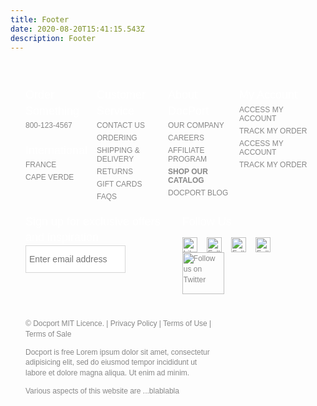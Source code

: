 ```yaml
---
title: Footer
date: 2020-08-20T15:41:15.543Z
description: Footer
---
```


<style type="text/css">

.footer-gray {
  width: 100%;
  color: #888;
}

.footer-custom {
  font: normal normal 12px/1.4 sans-serif;
  /*max-width: 1008px;*/
  box-sizing: border-box;
  margin: 0 auto;
  padding: 24px;
}

.footer-custom:after {
  display: table;
  clear: both;
  content: "";
}

.footer-lists:after {
  display: table;
  clear: both;
  content: "";
}

.ftr-hdr {
  color: white;
  font: 22px/1.4  sans-serif;
  margin: 1em 0 0;
}

@media only screen and (min-width: 768px) {
  .ftr-hdr {
    font-size: 18px;
  }
}

.footer-list-wrap {
  width: 50%;
  float: left;
  box-sizing: border-box;
}

@media only screen and (min-width: 568px) {
  .footer-list-wrap {
    width: 33.3333%;
  }
}

@media only screen and (min-width: 768px) {
  .footer-list-wrap {
    width: 25%;
  }
}

.ftr-links-sub {
  padding: 0;
  margin: 0;
}

.ftr-links-sub:after {
  display: table;
  clear: both;
  content: "";
}

.ftr-links-sub li {
  display: block;
  list-style-type: none;
  margin: 0;
  padding: 3px 0;
  color: #888;
  font: normal normal 12px sans-serif;
  text-transform: uppercase;
  /*width: 150px;*/
}

.footer-custom a,
.footer-custom a:link,
.footer-custom a:visited,
.ftr-links-sub li .link {
  text-decoration: none;
  color: #888;
  padding: 5px 0;
  display: block;
}

.footer-custom .footer-legal a {
  display: inline;
}

.footer-custom a:hover,
.footer-custom a:active,
.ftr-links-sub li .link:hover {
  text-decoration: underline;
  color: #888;
  cursor: pointer;
}

@media only screen and (min-width: 768px) {
  .footer-custom a, .footer-custom a:link, .footer-custom a:visited, .ftr-links-sub li .link {
    padding: 0;
  }
}
/* BEGIN EMAIL CAPTURE STYLES*/

.footer-email {
  text-align: center;
}

#ftrEmailForm {
  height: 44px;
}

#ftrEmailForm .error {
  display: none;
  color: red;
  text-align: left;
}

#ftrEmailForm #ftrEmailInput {
  background: none repeat scroll 0 0 #FFF;
  border: 1px solid #D6D6D6;
  box-sizing: border-box;
  color: #888;
  float: left;
  font: normal normal 14px/1.4 sans-serif;
  padding: 5px;
  width: 70%;
  height: 100%;
}

#ftrEmailForm #ftrEmailInput:hover {
  border: 1px solid #888;
}

#ftrEmailForm #ftrEmailInput:focus {
  border: 1px solid #ef9223;
  outline: #ef9223 auto 5px;
}

#ftrEmailForm .button {
  width: 30%;
  height: 100%;
  padding: 5px;
  float: left;
  border: 1px solid #DFDFDF;
  box-sizing: border-box;
  color: #000;
  font: normal bold 18px/1 sans-serif;
  text-align: center;
  text-transform: uppercase;
  background: #FFF;
  background: url(data:image/svg+xml;base64,PD94bWwgdmVyc2lvbj0iMS4wIiA/Pgo8c3ZnIHhtbG5zPSJod…EiIGhlaWdodD0iMSIgZmlsbD0idXJsKCNncmFkLXVjZ2ctZ2VuZXJhdGVkKSIgLz4KPC9zdmc+);
  background: -webkit-gradient(linear, left top, left bottom, color-stop(0%, white), color-stop(100%, #e1e1e1));
  background: -webkit-linear-gradient(top, white 0, #e1e1e1 100%);
  background: -moz-linear-gradient(top, white 0, #e1e1e1 100%);
  background: -ms-linear-gradient(top, white 0, #e1e1e1 100%);
  background: -o-linear-gradient(top, white 0, #e1e1e1 100%);
  background: linear-gradient(to bottom, white 0, #e1e1e1 100%);
  cursor: pointer;
  vertical-align: middle;
  outline: none;
}

#ftrEmailForm .button:hover,
#ftrEmailForm .button:active {
  background: black;
  color: #FFF;
  outline: none;
}
/* BEGIN SOCIAL STYLES*/

.footer-social {
  text-align: center;
}

.footer-social ul {
  padding: 0;
  display: inline-block;
  list-style-type: none;
}

.footer-social ul:after {
  display: table;
  clear: both;
  content: "";
}

.footer-social li {
  float: left;
  margin: 0 15px 0 0;
  padding: 0;
}

@media only screen and (min-width: 768px) {
  .footer-lists {
    width: 100%;
  }
  .footer-email {
    width: 50%;
    float: left;
    text-align: left;
  }
  .footer-social {
    width: 45%;
    margin-left: 5%;
    float: left;
    text-align: left;
  }
}

@media only screen and (min-width: 1008px) {
  .footer-lists {
    width: 66.6666%;
    float: left;
  }
  .footer-email {
    width: 33.3333%;
  }
  .footer-social {
    width: 33.3333%;
    float: right;
    margin-left: 0;
  }
}

.footer-legal {
  padding: 15px 0 0;
  clear: left;
}

.footer-payment {
  text-align: center;
}

@media only screen and (min-width: 768px) {
  .footer-legal {
    width: 66.6666%;
    float: left;
  }
  .footer-payment {
    width: 33.3333%;
    float: left;
  }
}

@media only screen and (min-width: 1008px) {
  .footer-payment {
    text-align: left;
  }
}

.footer-payment ul {
  padding: 0;
  display: inline-block;
  list-style-type: none;
}

.footer-payment ul li {
  display: inline-block;
  margin: 0 6px;
}

@media only screen and (min-width: 1008px) {
  .footer-payment ul li.ftr-stella {
    margin-left: 0;
  }
}


</style>
  <div class="footer-gray">
    <div class="footer-custom">
      <div class="footer-lists">
        <div class="footer-list-wrap">
          <h6 class="ftr-hdr">Order Something</h6>
          <ul class="ftr-links-sub">
            <li>800-123-4567</li>
          </ul>
          <h6 class="ftr-hdr">International</h6>
          <ul class="ftr-links-sub">
            <li><a href="#" rel="nofollow">France</a></li>
            <li><a href="#" rel="nofollow">Cape Verde</a></li>
          </ul>
        </div>
        <div class="footer-list-wrap">
          <h6 class="ftr-hdr">Customer Service</h6>
          <ul class="ftr-links-sub">
            <li><a href="#" rel="nofollow">Contact Us</a></li>
            <li><a href="#" rel="nofollow">Ordering</a></li>
            <li><a href="#" rel="nofollow">Shipping &amp; Delivery</a></li>
            <li><a href="#" rel="nofollow">Returns</a></li>
            <li><a href="#" rel="nofollow">Gift Cards</a></li>
            <li><a href="#" rel="nofollow">FAQs</a></li>
          </ul>
        </div>
        <div class="footer-list-wrap">
          <h6 class="ftr-hdr">About DocPort</h6>
          <ul class="ftr-links-sub">
            <li><a href="#" rel="nofollow">Our Company</a></li>
            <li><a href="#" rel="nofollow">Careers</a></li>
            <li><a href="#" rel="nofollow">Affiliate Program</a></li>
            <li><a href="#" rel="nofollow"><strong>Shop Our Catalog</strong></a></li>
            <li><a href="#" rel="nofollow">DocPort BLOG</a></li>
          </ul>
        </div>
        <div class="footer-list-wrap">
          <h6 class="ftr-hdr">My Account</h6>
          <ul class="ftr-links-sub">
            <art:content rule="!loggedin">
              <li class="ftr-Login"><span class="link login-trigger">Access My Account</span></li>
              <li><span class="link">Track My Order</span></li>
            </art:content>
            <art:content rule="loggedin">
              <li class="ftr-Login"><span class="link ftr-access-my-account">Access My Account</span></li>
              <li><span class="link">Track My Order</span></li>
            </art:content>
          </ul>
        </div>
      </div>
      <div class="footer-email">
        <h6 class="ftr-hdr">Sign up for exclusive offers and inspiration</h6>
        <div id="ftr-email" class="ftr-email-form">
          <form id="ftrEmailForm" method="post" action="#">
            <div class="error">Please enter a valid email address</div>
            <input type="text" name="email_address_" id="ftrEmailInput" class="input" placeholder="Enter email address"/>
          </form>
        </div>
        <div class="ftr-email-privacy-policy"></div>
      </div>
      <div class="footer-social">
        <h6 class="ftr-hdr">Follow Us</h6>
        <ul>
          <li>
            <a href="#" title="Facebook">
              <img width="24" height="24" alt="Like us on Facebook" src="/images/fb.png">
            </a>
          </li>
          <li>
            <a href="#" title="Google+">
              <img width="24" height="24" alt="Follow us on Google+" src="/images/gplus.png">
            </a>
          </li>
          <li>
            <a href="#" target="_blank">
              <img width="24" height="24" alt="Follow us on Pinterest" src="/images/pin-badge.png">
            </a>
          </li>
          <li>
            <a target="_blank" href="#">
              <img width="24" height="24" alt="Follow us on Instagram" src="/images/instagram-badge.png">
            </a>
          </li>
          <li>
            <a href="#" title="Twitter">
              <img width="67" alt="Follow us on Twitter" src="/images/twitter.png">
            </a>
          </li>
        </ul>
      </div>
      <div class="footer-legal">
        <p>&copy; Docport MIT Licence. | <a href="#" rel="nofollow">Privacy Policy</a> | <a href="#" rel="nofollow">Terms of Use</a> | <a href="#" rel="nofollow">Terms of Sale</a></p>
        <p>Docport is free Lorem ipsum dolor sit amet, consectetur adipisicing elit, sed do eiusmod
        tempor incididunt ut labore et dolore magna aliqua. Ut enim ad minim.</p>
        <p>Various aspects of this website are ...blablabla</p>
      </div>
    </div>
  </div>
  <!--/.footer-gray-->
